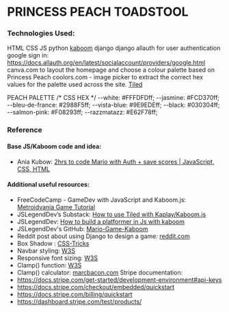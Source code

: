 # PRINCESS PEACH TOADSTOOL


### Technologies Used:
HTML
CSS
JS
python
[kaboom](https://github.com/replit/kaboom)
django 
django allauth for user authentication
google sign in: https://docs.allauth.org/en/latest/socialaccount/providers/google.html 
canva.com to layout the homepage and choose a colour palette based on Princess Peach
coolors.com - image picker to extract the correct hex values for the palette used across the site.
[Tiled](https://www.mapeditor.org/)

PEACH PALETTE
/* CSS HEX */
--white: #FFFDFDff;
--jasmine: #FCD370ff;
--bleu-de-france: #2988F5ff;
--vista-blue: #9E9EDEff;
--black: #030304ff;
--salmon-pink: #F08293ff;
--razzmatazz: #E62F78ff;
 
### Reference
#### Base JS/Kaboom code and idea:  
- Ania Kubow: [2hrs to code Mario with Auth + save scores | JavaScript, CSS, HTML](https://youtu.be/1CVSI3MZNNg?si=TbMVZsDU_YM94oDa)
#### Additional useful resources:  
- FreeCodeCamp - GameDev with JavaScript and Kaboom.js: [Metroidvania Game Tutorial](https://youtu.be/iM1iSvloMlo?si=RQNq9j1hE3W3yzap) 
- JSLegendDev’s Substack: [How to use Tiled with Kaplay/Kaboom.js](https://jslegenddev.substack.com/p/how-to-use-tiled-with-kaboomjs)
- JSLegendDev: [How to build a platformer in Js with kaboom](https://www.youtube.com/watch?v=wZpbTR7pYR0)
- JSLegendDev's GitHub: [Mario-Game-Kaboom](https://github.com/JSLegendDev/Mario-Game-Kaboom.js/blob/master/main.js)
- Reddit post about using Django to design a game: [reddit.com](https://www.reddit.com/r/django/comments/181i3ix/can_you_design_a_game_with_django/)
- Box Shadow : [CSS-Tricks](https://css-tricks.com/almanac/properties/b/box-shadow/)
- Navbar styling: [W3S](https://www.w3schools.com/css/tryit.asp?filename=trycss_navbar_horizontal_black_active)
- Responsive font sizing: [W3S](https://www.w3schools.com/css/css_font_size.asp)
- Clamp() function: [W3S](https://www.w3schools.com/cssref/func_clamp.php)
- Clamp() calculator: [marcbacon.com](https://www.marcbacon.com/tools/clamp-calculator/)
Stripe documentation: 
 - https://docs.stripe.com/get-started/development-environment#api-keys
 - https://docs.stripe.com/checkout/embedded/quickstart
 - https://docs.stripe.com/billing/quickstart
 - https://dashboard.stripe.com/test/products/